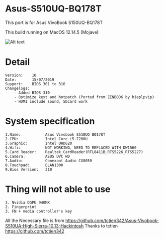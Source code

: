 # Asus-S510UQ-BQ178T
This port is for Asus VivoBook S150UQ-BQ178T 

This build running on MacOS 12.14.5 (Mojave)

![Alt text](https://ivanov-audio.com/wp-content/uploads/2014/01/Hackintosh-Featured-Image.png)

# Detail

    Version:    10
    Date:       15/07/2019
    Support:    BIOS 301 to 310
    Changelogs:
        - Added BIOS 310
        - Optimize kext and hotpatch (Ported from ZENBOOK by hieplpvip)
        - HDMI include sound, SDcard work

# System specification

    1.Name:           Asus Vivobook S510UQ BQ178T
    2.CPU:            Intel Core i5-7200U
    3.Graphic:        Intel UHD620
    4.Wifi:           NOT WORKING, NEED TO REPLACED WITH DW1560
    5.Card Reader:    Realtek_CardReader(RTL8411B_RTS5226_RTS5227)
    6.Camera:         ASUS UVC HD
    7.Audio:          Conexant Audio CX8050
    8.Touchpad:       ELAN1300
    9.Bios Version:   310

# Thing will not able to use

    1. Nvidia DGPU 940MX
    2. Fingerprint
    3. FN + media controller's key

All the Necessary file is from https://github.com/tctien342/Asus-Vivobook-S510UA-High-Sierra-10.13-Hackintosh
Thanks to tctien https://github.com/tctien342
